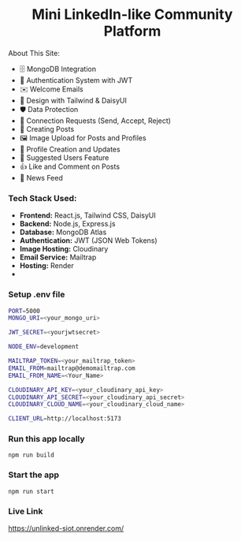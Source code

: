 <h1 align="center">Mini LinkedIn-like Community Platform</h1>

About This Site:

-   🗄️ MongoDB Integration
-   🔐 Authentication System with JWT
-   ✉️ Welcome Emails
-   🎨 Design with Tailwind & DaisyUI
-   🛡️ Data Protection
-   🤝 Connection Requests (Send, Accept, Reject)
-   📝 Creating Posts
-   🖼️ Image Upload for Posts and Profiles
-   👤 Profile Creation and Updates
-   👥 Suggested Users Feature
-   👍 Like and Comment on Posts
-   📰 News Feed 

### Tech Stack Used:
- **Frontend:** React.js, Tailwind CSS, DaisyUI
- **Backend:** Node.js, Express.js
- **Database:** MongoDB Atlas
- **Authentication:** JWT (JSON Web Tokens)
- **Image Hosting:** Cloudinary
- **Email Service:** Mailtrap
- **Hosting:** Render
- 
### Setup .env file

```bash
PORT=5000
MONGO_URI=<your_mongo_uri>

JWT_SECRET=<yourjwtsecret>

NODE_ENV=development

MAILTRAP_TOKEN=<your_mailtrap_token>
EMAIL_FROM=mailtrap@demomailtrap.com
EMAIL_FROM_NAME=<Your_Name>

CLOUDINARY_API_KEY=<your_cloudinary_api_key>
CLOUDINARY_API_SECRET=<your_cloudinary_api_secret>
CLOUDINARY_CLOUD_NAME=<your_cloudinary_cloud_name>

CLIENT_URL=http://localhost:5173
```

### Run this app locally

```shell
npm run build
```

### Start the app

```shell
npm run start
```

### Live Link
https://unlinked-siot.onrender.com/
